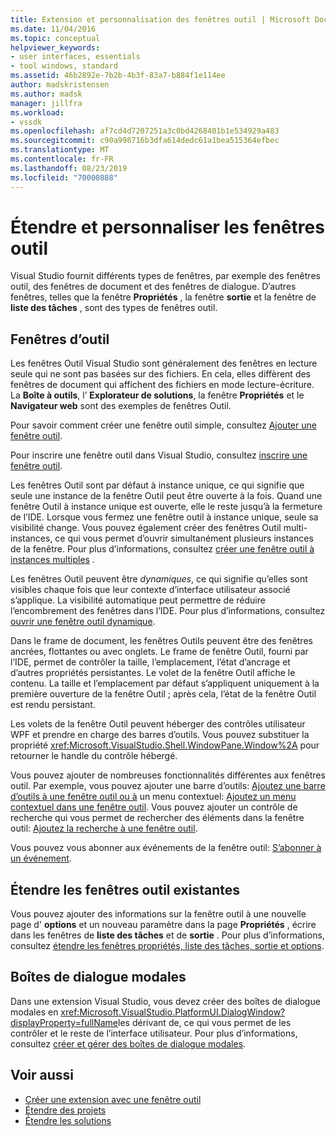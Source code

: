 ```yaml
---
title: Extension et personnalisation des fenêtres outil | Microsoft Docs
ms.date: 11/04/2016
ms.topic: conceptual
helpviewer_keywords:
- user interfaces, essentials
- tool windows, standard
ms.assetid: 46b2892e-7b2b-4b3f-83a7-b884f1e114ee
author: madskristensen
ms.author: madsk
manager: jillfra
ms.workload:
- vssdk
ms.openlocfilehash: af7cd4d7207251a3c0bd4268401b1e534929a483
ms.sourcegitcommit: c90a998716b3dfa614dedc61a1bea515364efbec
ms.translationtype: MT
ms.contentlocale: fr-FR
ms.lasthandoff: 08/23/2019
ms.locfileid: "70000888"
---
```

# <a name="extend-and-customize-tool-windows"></a>Étendre et personnaliser les fenêtres outil
Visual Studio fournit différents types de fenêtres, par exemple des fenêtres outil, des fenêtres de document et des fenêtres de dialogue. D’autres fenêtres, telles que la fenêtre **Propriétés** , la fenêtre **sortie** et la fenêtre de **liste des tâches** , sont des types de fenêtres outil.

## <a name="tool-windows"></a>Fenêtres d’outil
 Les fenêtres Outil Visual Studio sont généralement des fenêtres en lecture seule qui ne sont pas basées sur des fichiers. En cela, elles diffèrent des fenêtres de document qui affichent des fichiers en mode lecture-écriture. La **Boîte à outils**, l’ **Explorateur de solutions**, la fenêtre **Propriétés** et le **Navigateur web** sont des exemples de fenêtres Outil.

 Pour savoir comment créer une fenêtre outil simple, consultez [Ajouter une fenêtre outil](../extensibility/adding-a-tool-window.md).

 Pour inscrire une fenêtre outil dans Visual Studio, consultez [inscrire une fenêtre outil](../extensibility/registering-a-tool-window.md).

 Les fenêtres Outil sont par défaut à instance unique, ce qui signifie que seule une instance de la fenêtre Outil peut être ouverte à la fois. Quand une fenêtre Outil à instance unique est ouverte, elle le reste jusqu’à la fermeture de l’IDE. Lorsque vous fermez une fenêtre outil à instance unique, seule sa visibilité change. Vous pouvez également créer des fenêtres Outil multi-instances, ce qui vous permet d’ouvrir simultanément plusieurs instances de la fenêtre. Pour plus d’informations, consultez [créer une fenêtre outil à instances multiples](../extensibility/creating-a-multi-instance-tool-window.md) .

 Les fenêtres Outil peuvent être *dynamiques*, ce qui signifie qu’elles sont visibles chaque fois que leur contexte d’interface utilisateur associé s’applique. La visibilité automatique peut permettre de réduire l’encombrement des fenêtres dans l’IDE. Pour plus d’informations, consultez [ouvrir une fenêtre outil dynamique](../extensibility/opening-a-dynamic-tool-window.md).

 Dans le frame de document, les fenêtres Outils peuvent être des fenêtres ancrées,  flottantes ou avec onglets. Le frame de fenêtre Outil, fourni par l’IDE, permet de contrôler la taille, l’emplacement, l’état d’ancrage et d’autres propriétés persistantes. Le volet de la fenêtre Outil affiche le contenu. La taille et l’emplacement par défaut s’appliquent uniquement à la première ouverture de la fenêtre Outil ; après cela, l’état de la fenêtre Outil est rendu persistant.

 Les volets de la fenêtre Outil peuvent héberger des contrôles utilisateur WPF et prendre en charge des barres d’outils. Vous pouvez substituer la propriété <xref:Microsoft.VisualStudio.Shell.WindowPane.Window%2A> pour retourner le handle du contrôle hébergé.

 Vous pouvez ajouter de nombreuses fonctionnalités différentes aux fenêtres outil. Par exemple, vous pouvez ajouter une barre d’outils: [Ajoutez une barre d’outils à une fenêtre outil ou à](../extensibility/adding-a-toolbar-to-a-tool-window.md) un menu contextuel: [Ajoutez un menu contextuel dans une fenêtre outil](../extensibility/adding-a-shortcut-menu-in-a-tool-window.md). Vous pouvez ajouter un contrôle de recherche qui vous permet de rechercher des éléments dans la fenêtre outil: [Ajoutez la recherche à une fenêtre outil](../extensibility/adding-search-to-a-tool-window.md).

 Vous pouvez vous abonner aux événements de la fenêtre outil: [S’abonner à un événement](../extensibility/subscribing-to-an-event.md).

## <a name="extend-existing-tool-windows"></a>Étendre les fenêtres outil existantes
 Vous pouvez ajouter des informations sur la fenêtre outil à une nouvelle page d' **options** et un nouveau paramètre dans la page **Propriétés** , écrire dans les fenêtres de **liste des tâches** et de **sortie** . Pour plus d’informations, consultez [étendre les fenêtres propriétés, liste des tâches, sortie et options](../extensibility/extending-the-properties-task-list-output-and-options-windows.md).

## <a name="modal-dialog-boxes"></a>Boîtes de dialogue modales
 Dans une extension Visual Studio, vous devez créer des boîtes de dialogue modales en <xref:Microsoft.VisualStudio.PlatformUI.DialogWindow?displayProperty=fullName>les dérivant de, ce qui vous permet de les contrôler et le reste de l’interface utilisateur. Pour plus d’informations, consultez [créer et gérer des boîtes de dialogue modales](../extensibility/creating-and-managing-modal-dialog-boxes.md).

## <a name="see-also"></a>Voir aussi
- [Créer une extension avec une fenêtre outil](../extensibility/creating-an-extension-with-a-tool-window.md)
- [Étendre des projets](../extensibility/extending-projects.md)
- [Étendre les solutions](../extensibility/extending-solutions.md)
